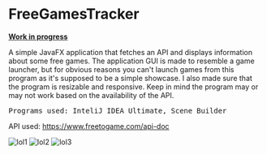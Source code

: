 # FreeGamesTracker

<p><b><u>Work in progress</u></b></p>

A simple JavaFX application that fetches an API and displays information about some free games. The application GUI is made to resemble a game launcher, but for obvious reasons you can't launch games from this program as it's supposed to be a simple showcase. I also made sure that the program is resizable and responsive.
Keep in mind the program may or may not work based on the availability of the API. 
<pre>Programs used: InteliJ IDEA Ultimate, Scene Builder</pre>
API used: https://www.freetogame.com/api-doc

![lol1](https://user-images.githubusercontent.com/110913178/221969707-93740ae1-5650-47eb-87a1-25d51392105e.png)
![lol2](https://user-images.githubusercontent.com/110913178/221969794-8643c6ac-a84b-4a09-8ebb-2b0fdf95bbc5.png)
![lol3](https://user-images.githubusercontent.com/110913178/221969829-7f7d6341-da18-44d6-9bf0-01521f832192.png)

